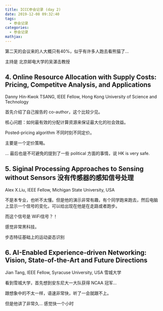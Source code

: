 ```yaml
---
title: ICCC参会记录 (day 2)
date: 2019-12-08 09:32:40
tags:
  - 参会记录
categories:
  - 参会记录
mathjax:
---
```


第二天的会议来的人大概只有40%，似乎有许多人跑去看熊猫了...

主持是 北京邮电大学的吴湛击教授
## 4. Online Resource Allocation with Supply Costs: Pricing, Competitve Analysis, and Applications
Danny Hin-Kwok TSANG, IEEE Fellow, Hong Kong University of Science and Technology

首先介绍了自己报告的 co-author，这个比较少见。

核心问题：如何最有效的分配计算资源来保证最大化的社会效益。

Posted-pricing algorithm 不同时刻不同定价。

主要是一个定价策略。

... 最后也是不可避免的提到了一些 political 方面的事情，说 HK is very safe.


## 5. Siginal Processing Approaches to Sensing without Sensors 没有传感器的感知信号处理
Alex X.Liu, IEEE Fellow, Michigan State University, USA



不是本专业，也听不太懂。但是他的演示非常有趣，有个同学跑来跑去，然后电脑上显示一个信号的变化，可以给出现在他是在走路或者跑步。

而这个信号是 WiFi信号？！

感觉非常黑科技。

步态特征基础上的运动姿态识别


## 6. AI-Enabled Experience-driven Networking: Vision, State-of-the-Art and Future Directions
Jian Tang, IEEE Fellow, Syracuse University, USA 雪城大学

看到雪城大学，首先想到安东尼大一大队获得 NCAA 冠军...

跟想象中的不太一样，语速非常快，听了一会就跟不上。

但是他讲了非常久... 感觉快一个小时
